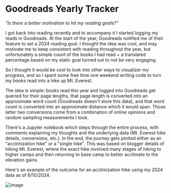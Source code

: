 # Goodreads Yearly Tracker
_"Is there a better motivation to hit my reading goals?"_

I got back into reading recently and to accompany it I started logging my reads in Goodreads. At the start of the year, Goodreads notified me of their feature to set a 2024 reading goal. I thought the idea was cool, and may motivate me to keep consistent with reading throughout the year, but unfortunately a simple count of the books I had read + a translated percentage based on my static goal turned out to not be very engaging.

So I thought it would be cool to look into other ways to visualizer my progress, and so I spent some free time one weekend writing code to turn my books read into a hike up Mt. Everest.

The idea is simple: books read this year and logged into Goodreads get queried for their page lengths, that page length is converted into an approximate word count (Goodreads doesn't store this data), and that word count is converted into an approximate distance which it would span. Those latter two conversions come from a combination of online opinions and random sampling measurements I took. 

There's a Jupyter notebook which steps through the entire process, with comments explaining my thoughts and the underlying data (Mt. Everest hike details, conversions, etc.). In the end, the journey gets plotted either as an "acclimization hike" or a "single hike". This was based on blogger details of hiking Mt. Everest, where the exact hike involved many stages of hiking to higher camps and then returning to base camp to better acclimate to the elevation gains. 

Here's an example of the outcome for an acclimization hike using my 2024 data as of 6/10/2024. 

![image](https://github.com/thestroh/goodreads-goal-tracking/assets/78974700/72e19e93-efc5-4c5e-b08e-7d6b5a91fed6)

